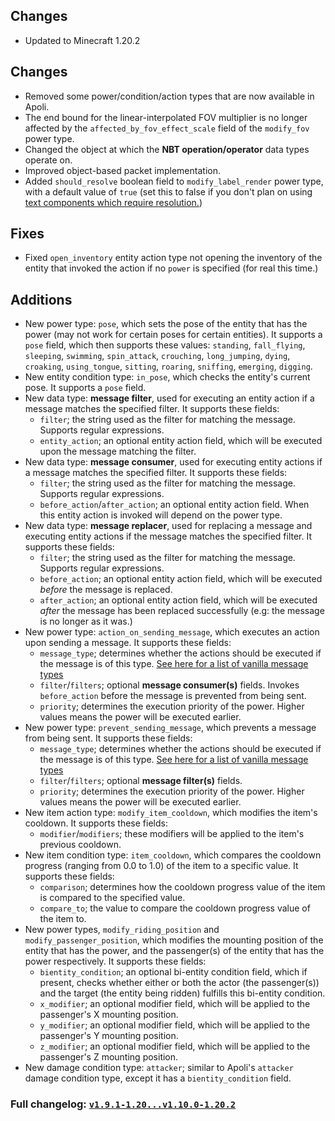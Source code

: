 ##  Changes
* Updated to Minecraft 1.20.2

##  Changes
* Removed some power/condition/action types that are now available in Apoli.
* The end bound for the linear-interpolated FOV multiplier is no longer affected by the `affected_by_fov_effect_scale` field of the `modify_fov` power type.
* Changed the object at which the **NBT operation/operator** data types operate on.
* Improved object-based packet implementation.
* Added `should_resolve` boolean field to `modify_label_render` power type, with a default value of `true` (set this to false if you don't plan on using [text components which require resolution.](https://minecraft.wiki/w/Raw_JSON_text_format#Component_resolution))

##  Fixes
* Fixed `open_inventory` entity action type not opening the inventory of the entity that invoked the action if no `power` is specified (for real this time.)

##  Additions
* New power type: `pose`, which sets the pose of the entity that has the power (may not work for certain poses for certain entities). It supports a `pose` field, which then supports these values: `standing`, `fall_flying`, `sleeping`, `swimming`, `spin_attack`, `crouching`, `long_jumping`, `dying`, `croaking`, `using_tongue`, `sitting`, `roaring`, `sniffing`, `emerging`, `digging`.
* New entity condition type: `in_pose`, which checks the entity's current pose. It supports a `pose` field.
* New data type: **message filter**, used for executing an entity action if a message matches the specified filter. It supports these fields:
  * `filter`; the string used as the filter for matching the message. Supports regular expressions.
  * `entity_action`; an optional entity action field, which will be executed upon the message matching the filter.
* New data type: **message consumer**, used for executing entity actions if a message matches the specified filter. It supports these fields:
  * `filter`; the string used as the filter for matching the message. Supports regular expressions.
  * `before_action`/`after_action`; an optional entity action field. When this entity action is invoked will depend on the power type.
* New data type: **message replacer**, used for replacing a message and executing entity actions if the message matches the specified filter. It supports these fields:
  * `filter`; the string used as the filter for matching the message. Supports regular expressions.
  * `before_action`; an optional entity action field, which will be executed *before* the message is replaced.
  * `after_action`; an optional entity action field, which will be executed *after* the message has been replaced successfully (e.g: the message is no longer as it was.)
* New power type: `action_on_sending_message`, which executes an action upon sending a message. It supports these fields:
  * `message_type`; determines whether the actions should be executed if the message is of this type. [See here for a list of vanilla message types](https://minecraft.wiki/w/Chat_type)
  * `filter`/`filters`; optional **message consumer(s)** fields. Invokes `before_action` before the message is prevented from being sent.
  * `priority`; determines the execution priority of the power. Higher values means the power will be executed earlier.
* New power type: `prevent_sending_message`, which prevents a message from being sent. It supports these fields:
  * `message_type`; determines whether the actions should be executed if the message is of this type. [See here for a list of vanilla message types](https://minecraft.wiki/w/Chat_type)
  * `filter`/`filters`; optional **message filter(s)** fields.
  * `priority`; determines the execution priority of the power. Higher values means the power will be executed earlier.
* New item action type: `modify_item_cooldown`, which modifies the item's cooldown. It supports these fields:
  * `modifier`/`modifiers`; these modifiers will be applied to the item's previous cooldown.
* New item condition type: `item_cooldown`, which compares the cooldown progress (ranging from 0.0 to 1.0) of the item to a specific value. It supports these fields:
  * `comparison`; determines how the cooldown progress value of the item is compared to the specified value.
  * `compare_to`; the value to compare the cooldown progress value of the item to.
* New power types, `modify_riding_position` and `modify_passenger_position`, which modifies the mounting position of the entity that has the power, and the passenger(s) of the entity that has the power respectively. It supports these fields:
  * `bientity_condition`; an optional bi-entity condition field, which if present, checks whether either or both the actor (the passenger(s)) and the target (the entity being ridden) fulfills this bi-entity condition.
  * `x_modifier`; an optional modifier field, which will be applied to the passenger's X mounting position.
  * `y_modifier`; an optional modifier field, which will be applied to the passenger's Y mounting position.
  * `z_modifier`; an optional modifier field, which will be applied to the passenger's Z mounting position.
* New damage condition type: `attacker`; similar to Apoli's `attacker` damage condition type, except it has a `bientity_condition` field.

### Full changelog: [`v1.9.1-1.20...v1.10.0-1.20.2`](https://github.com/eggohito/eggolib/compare/v1.9.1-1.20...v1.10.0-1.20.2)
